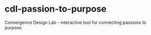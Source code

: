 # cdl-passion-to-purpose
Convergence Design Lab - interactive tool for connecting passions to purpose
